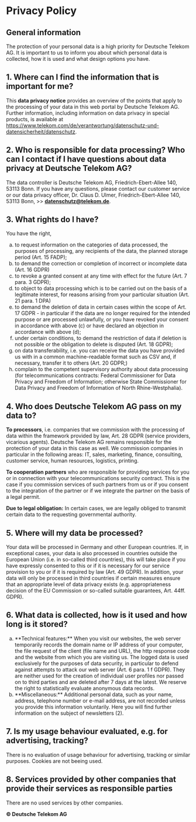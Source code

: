 # Privacy Policy

## General information

The protection of your personal data is a high priority for Deutsche Telekom AG. It is important to us to inform you about which personal data is collected, how it is used and what design options you have.

## 1. Where can I find the information that is important for me?

This **data privacy notice** provides an overview of the points that apply to the processing of your data in this web portal by Deutsche Telekom AG. Further information, including information on data privacy in special products, is available at https://www.telekom.com/de/verantwortung/datenschutz-und-datensicherheit/datenschutz.

## 2. Who is responsible for data processing? Who can I contact if I have questions about data privacy at Deutsche Telekom AG?

The data controller is Deutsche Telekom AG, Friedrich-Ebert-Allee 140, 53113 Bonn. If you have any questions, please contact our customer service or our data privacy officer, Dr. Claus D. Ulmer, Friedrich-Ebert-Allee 140, 53113 Bonn, >> **[datenschutz@telekom.de](mailto:datenschutz@telekom.de)**.

## 3. What rights do I have?

You have the right,

<ol type="a">
  <li>to request information on the categories of data processed, the purposes of processing, any recipients of the data, the planned storage period (Art. 15 FADP);</li>
  <li>to demand the correction or completion of incorrect or incomplete data (Art. 16 GDPR)</li>
  <li>to revoke a granted consent at any time with effect for the future (Art. 7 para. 3 GDPR);</li>
  <li>to object to data processing which is to be carried out on the basis of a legitimate interest, for reasons arising from your particular situation (Art. 21 para. 1 DPA)</li>
  <li>to demand the deletion of data in certain cases within the scope of Art. 17 GDPR - in particular if the data are no longer required for the intended purpose or are processed unlawfully, or you have revoked your consent in accordance with above (c) or have declared an objection in accordance with above (d);</li>
  <li>under certain conditions, to demand the restriction of data if deletion is not possible or the obligation to delete is disputed (Art. 18 GDPR);</li>
  <li>on data transferability, i.e. you can receive the data you have provided us with in a common machine-readable format such as CSV and, if necessary, transfer it to others (Art. 20 GDPR;)</li>
  <li>complain to the competent supervisory authority about data processing (for telecommunications contracts: Federal Commissioner for Data Privacy and Freedom of Information; otherwise State Commissioner for Data Privacy and Freedom of Information of North Rhine-Westphalia).</li>
</ol>

## 4. Who does Deutsche Telekom AG pass on my data to?

**To processors**, i.e. companies that we commission with the processing of data within the framework provided by law, Art. 28 GDPR (service providers, vicarious agents). Deutsche Telekom AG remains responsible for the protection of your data in this case as well. We commission companies in particular in the following areas: IT, sales, marketing, finance, consulting, customer service, human resources, logistics, printing.

**To cooperation partners** who are responsible for providing services for you or in connection with your telecommunications security contract. This is the case if you commission services of such partners from us or if you consent to the integration of the partner or if we integrate the partner on the basis of a legal permit.

**Due to legal obligation:** In certain cases, we are legally obliged to transmit certain data to the requesting governmental authority.

## 5. Where will my data be processed?

Your data will be processed in Germany and other European countries. If, in exceptional cases, your data is also processed in countries outside the European Union (i.e. in so-called third countries), this will take place if you have expressly consented to this or if it is necessary for our service provision to you or if it is required by law (Art. 49 GDPR). In addition, your data will only be processed in third countries if certain measures ensure that an appropriate level of data privacy exists (e.g. appropriateness decision of the EU Commission or so-called suitable guarantees, Art. 44ff. GDPR).

## 6. What data is collected, how is it used and how long is it stored?

<ol type="a">
  <li>**Technical features:** When you visit our websites, the web server temporarily records the domain name or IP address of your computer, the file request of the client (file name and URL), the http response code and the website from which you are visiting us. The logged data is used exclusively for the purposes of data security, in particular to defend against attempts to attack our web server (Art. 6 para. 1 f GDPR). They are neither used for the creation of individual user profiles nor passed on to third parties and are deleted after 7 days at the latest. We reserve the right to statistically evaluate anonymous data records.</li>
  <li>**Miscellaneous:** Additional personal data, such as your name, address, telephone number or e-mail address, are not recorded unless you provide this information voluntarily. Here you will find further information on the subject of newsletters (2).</li>
</ol>

## 7. Is my usage behaviour evaluated, e.g. for advertising, tracking?

There is no evaluation of usage behaviour for advertising, tracking or similar purposes. Cookies are not beeing used.

## 8. Services provided by other companies that provide their services as responsible parties

There are no used services by other companies.

**© Deutsche Telekom AG**

